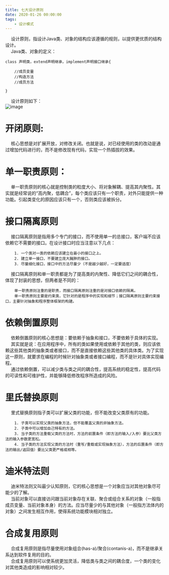 ```yaml
---
title: 七大设计原则
date: 2020-01-26 00:00:00
tags:
    - 设计模式
---
```


&emsp; 设计原则，指设计Java类、对象的结构应该遵循的规则，以提供更优质的结构设计。  
&emsp; Java类、对象的定义：  
```
class 声明类，extend声明继承，implement声明接口继承{  

	//成员变量
	//构造方法
	//成员方法

}
```

&emsp; 设计原则如下：  
![image](https://gitee.com/wt1814/pic-host/raw/master/images/java/Design/design-3.png)  

# 开闭原则:  
&emsp; 核心思想是对扩展开放，对修改关闭。也就是说，对已经使用的类的改动是通过增加代码进行的，而不是修改现有代码，实现一个热插拔的效果。  

# 单一职责原则：  
&emsp; 单一职责原则的核心就是控制类的粒度大小、将对象解耦、提高其内聚性。其实就是经常说的“高内聚，低耦合”，每个类应该只有一个职责，对外只能提供一种功能。引起类变化的原因应该只有一个，否则类应该被拆分。  

# 接口隔离原则  
&emsp; 接口隔离原则是指用多个专门的接口，而不使用单一的总接口，客户端不应该依赖它不需要的接口。在设计接口时应当注意以下几点：  

        1. 一个类对一类的依赖应该建立在最小的接口之上。  
        2. 建立单一接口，不要建立庞大臃肿的接口。  
        3. 尽量细化接口，接口中的方法尽量少（不是越少越好，一定要适度）  
&emsp; 接口隔离原则和单一职责都是为了提高类的内聚性、降低它们之间的耦合性，体现了封装的思想，但两者是不同的：  

        单一职责原则注重的是职责，而接口隔离原则注重的是对接口依赖的隔离。  
        单一职责原则主要是约束类，它针对的是程序中的实现和细节；接口隔离原则主要约束接口，主要针对抽象和程序整体框架的构建。  

# 依赖倒置原则  
&emsp; 依赖倒置原则的核心思想是：要依赖于抽象和接口，不要依赖于具体的实现。  
&emsp; 其实就是说：在应用程序中，所有的类如果使用或依赖于其他的类，则应该依赖这些其他类的抽象类或者接口，而不是直接依赖这些其他类的具体类。为了实现这一原则，就要求在编程的时候针对抽象类或者接口编程，而不是针对具体实现编程。  
&emsp; 通过依赖倒置，可以减少类与类之间的耦合性，提高系统的稳定性，提高代码的可读性和可维护性，并能够降低修改程序所造成的风险。  

# 里氏替换原则  
&emsp; 里式替换原则指子类可以扩展父类的功能，但不能改变父类原有的功能。  

        1. 子类可以实现父类的抽象方法，但不能覆盖父类的非抽象方法。  
        2. 子类中可以增加自己特有的方法。  
        3. 当子类的方法重载父类的方法时，方法的前置条件（即方法的输入/入参）要比父类方法的输入参数更宽松。  
        4. 当子类的方法实现父类的方法时（重写/重载或实现抽象方法），方法的后置条件（即方法的输出/返回值）要比父类更严格或相等。  

# 迪米特法则  
&emsp; 迪米特法则又叫最少认知原则，它的核心思想是一个对象应当对其他对象尽可能少的了解。  
&emsp; 当前对象可以直接访问跟当前对象存在关联、聚合或组合关系的对象（一般指成员变量、当前对象本身）的方法。应当尽量少的与其他对象（一般指方法体内的对象）之间发生相互作用，使得系统功能模块相对独立。  

# 合成复用原则  
&emsp; 合成复用原则是指尽量使用对象组合(has-a)/聚合(contanis-a)，而不是继承关系达到软件复用的目的。  
&emsp; 合成复用原则可以使系统更加灵活，降低类与类之间的耦合度，一个类的变化对其他类造成的影响相对较少。  

